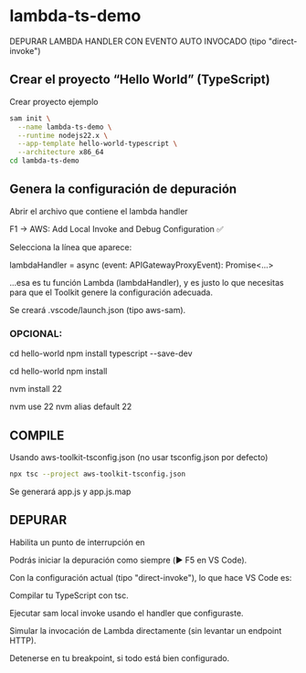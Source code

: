 # lambda-ts-demo

 DEPURAR LAMBDA HANDLER CON EVENTO AUTO INVOCADO (tipo "direct-invoke")

## Crear el proyecto “Hello World” (TypeScript)

Crear proyecto ejemplo

```bash
sam init \
  --name lambda-ts-demo \
  --runtime nodejs22.x \
  --app-template hello-world-typescript \
  --architecture x86_64
cd lambda-ts-demo
```


## Genera la configuración de depuración

Abrir el archivo que contiene el lambda handler

F1 → AWS: Add Local Invoke and Debug Configuration ✅

Selecciona la línea que aparece:

lambdaHandler = async (event: APIGatewayProxyEvent): Promise<...>

…esa es tu función Lambda (lambdaHandler), y es justo lo que necesitas para que el Toolkit genere la configuración adecuada.

Se creará .vscode/launch.json (tipo aws-sam).

### OPCIONAL:
cd hello-world
npm install typescript --save-dev

cd hello-world
npm install

nvm install 22

nvm use 22
nvm alias default 22


## COMPILE

Usando aws-toolkit-tsconfig.json (no usar tsconfig.json por defecto)

```bash
npx tsc --project aws-toolkit-tsconfig.json
```
Se generará app.js y app.js.map

## DEPURAR

Habilita un punto de interrupción en 

Podrás iniciar la depuración como siempre (▶️ F5 en VS Code).

Con la configuración actual (tipo "direct-invoke"), lo que hace VS Code es:

Compilar tu TypeScript con tsc.

Ejecutar sam local invoke usando el handler que configuraste.

Simular la invocación de Lambda directamente (sin levantar un endpoint HTTP).

Detenerse en tu breakpoint, si todo está bien configurado.